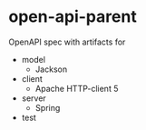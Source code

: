 # open-api-parent
OpenAPI spec with artifacts for

 * model
   * Jackson
 * client
   * Apache HTTP-client 5
 * server
   * Spring
 * test
